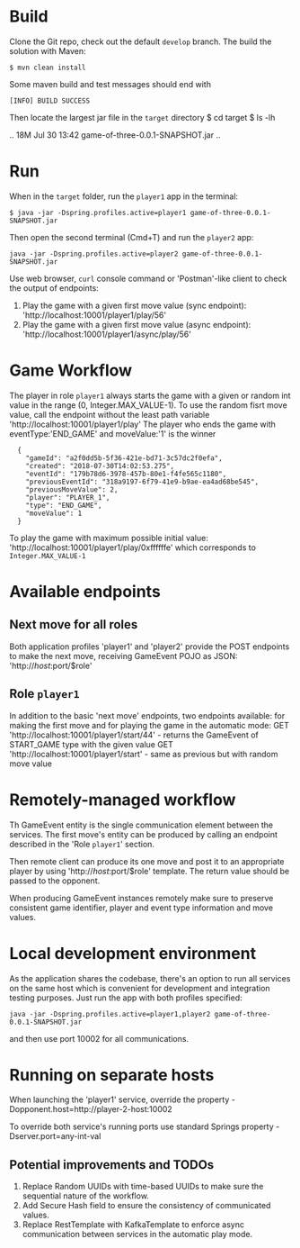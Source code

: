 
# Build
Clone the Git repo, check out the default `develop` branch. The build the solution with Maven:

`$ mvn clean install`

Some maven build and test messages should end with

` [INFO] BUILD SUCCESS `

Then locate the largest jar file in the `target` directory
 $ cd target
 $ ls -lh

..
 18M Jul 30 13:42 game-of-three-0.0.1-SNAPSHOT.jar
..

# Run

When in the `target` folder, run the `player1` app in the terminal:

`$ java -jar -Dspring.profiles.active=player1 game-of-three-0.0.1-SNAPSHOT.jar`

Then open the second terminal (Cmd+T) and run the `player2` app:


`java -jar -Dspring.profiles.active=player2 game-of-three-0.0.1-SNAPSHOT.jar `


Use web browser, `curl` console command or 'Postman'-like client to check the output of endpoints:

1. Play the game with a given first move value (sync endpoint): 'http://localhost:10001/player1/play/56'
2. Play the game with a given first move value (async endpoint): 'http://localhost:10001/player1/async/play/56'

# Game Workflow

The player in role `player1` always starts the game with a given or random int value in the range (0, Integer.MAX_VALUE-1). To use the random fisrt move value,
call the endpoint without the least path variable 'http://localhost:10001/player1/play'
The player who ends the game with eventType:'END_GAME' and moveValue:'1' is the winner
```
  {
    "gameId": "a2f0dd5b-5f36-421e-bd71-3c57dc2f0efa",
    "created": "2018-07-30T14:02:53.275",
    "eventId": "179b78d6-3978-457b-80e1-f4fe565c1180",
    "previousEventId": "318a9197-6f79-41e9-b9ae-ea4ad68be545",
    "previousMoveValue": 2,
    "player": "PLAYER_1",
    "type": "END_GAME",
    "moveValue": 1
  }
```

To play the game with maximum possible initial value: 'http://localhost:10001/player1/play/0xffffffe'
which corresponds to `Integer.MAX_VALUE-1`

# Available endpoints
## Next move for all roles
Both application profiles 'player1' and 'player2' provide the POST endpoints to make the next move, receiving GameEvent POJO as JSON:
'http://$host:$port/$role'
## Role `player1`
In addition to the basic 'next move' endpoints, two endpoints available: for making the first move and for playing the game in the automatic mode:
GET 'http://localhost:10001/player1/start/44' - returns the GameEvent of START_GAME type with the given value
GET 'http://localhost:10001/player1/start' - same as previous but with random move value

# Remotely-managed workflow

Th GameEvent entity is the single communication element between the services. The first move's entity can be produced by calling an endpoint described in the 'Role `player1`' section.

Then remote client can produce its one move and post it to an appropriate player by using 'http://$host:$port/$role' template.
The return value should be passed to the opponent.

When producing GameEvent instances remotely make sure to preserve consistent game identifier, player and event type information and move values.

# Local development environment

As the application shares the codebase, there's an option to run all services on the same host which is convenient
for development and integration testing purposes. Just run the app with both profiles specified:

`java -jar -Dspring.profiles.active=player1,player2 game-of-three-0.0.1-SNAPSHOT.jar`

and then use port 10002 for all communications.

# Running on separate hosts

When launching the 'player1' service, override the property -Dopponent.host=http://player-2-host:10002

To override both service's running ports use standard Springs property -Dserver.port=any-int-val


## Potential improvements and TODOs

1. Replace Random UUIDs with time-based UUIDs to make sure the sequential nature of the workflow.
2. Add Secure Hash field to ensure the consistency of communicated values.
3. Replace RestTemplate with KafkaTemplate to enforce async communication between services in the automatic play mode.
